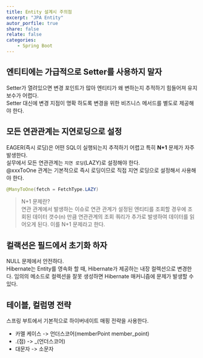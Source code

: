 ```yaml
---
title: Entity 설계시 주의점
excerpt: "JPA Entity"
autor_porfile: true
share: false
relate: false
categories:
    - Spring Boot
---
```


## 엔티티에는 가급적으로 Setter를 사용하지 말자
Setter가 열려있으면 변경 포인트가 많아 엔티티가 왜 변하는지 추적하기 힘들어져 유지보수가 어렵다.  
Setter 대신에 변경 지점이 명확 하도록 변경을 위한 비즈니스 메서드를 별도로 제공해야 한다.

## 모든 연관관계는 지연로딩으로 설정
EAGER(즉시 로딩)은 어떤 SQL이 실행되는지 추적하기 어렵고 특히 **N+1** 문제가 자주 발생한다.  
실무에서 모든 연관관계는 `지연 로딩`(LAZY)로 설정해야 한다.  
@xxxToOne 관계는 기본적으로 즉시 로딩이므로 직접 지연 로딩으로 설정해서 사용해야 한다.
```java
@ManyToOne(fetch = FetchType.LAZY)
```

> N+1 문제란?  
> 연관 관계에서 발생하는 이슈로 연관 관계가 설정된 엔티티를 조회할 경우에 조회된 데이터 갯수(n) 만큼 연관관계의 조회 쿼리가 추가로 발생하여 데이터를 읽어오게 된다. 이를 N+1 문제라고 한다.

## 컬랙션은 필드에서 초기화 하자
NULL 문제에서 안전하다.  
Hibernate는 Entity를 영속화 할 때, Hibernate가 제공하는 내장 컬렉션으로 변경한다. 임의의 메소드로 컬렉션을 잘못 생성하면 Hibernate 매커니즘에 문제가 발생할 수 있다.

## 테이블, 컬럼명 전략
스프링 부트에서 기본적으로 하이버네이트 매핑 전략을 사용한다.
* 카멜 케이스 -> 언더스코어(memberPoint member_point)
* .(점) -> _(언더스코어)
* 대문자 -> 소문자